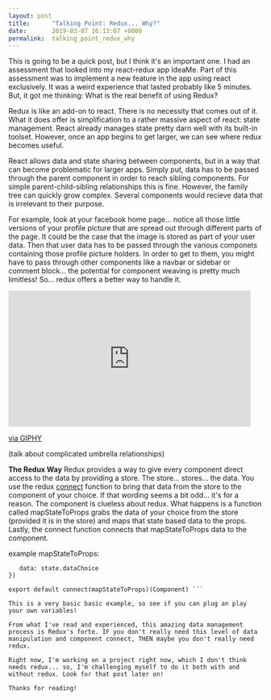 ```yaml
---
layout: post
title:      "Talking Point: Redux... Why?"
date:       2019-03-07 16:13:07 +0000
permalink:  talking_point_redux_why
---
```



This is going to be a quick post, but I think it's an important one. I had an assessment that looked into my react-redux app IdeaMe. Part of this assessment was to implement a new feature in the app using react exclusively. It was a weird experience that lasted probably like 5 minutes. But, it got me thinking: What is the real benefit of using Redux?

Redux is like an add-on to react. There is no necessity that comes out of it. What it does offer is simplification to a rather massive aspect of react: state management. React already manages state pretty darn well with its built-in toolset. However, once an app begins to get larger, we can see where redux becomes useful.

React allows data and state sharing between components, but in a way that can become problematic for larger apps. Simply put, data has to be passed through the parent component in order to reach sibling components. For simple parent-child-sibling relationships this is fine. However, the family tree can quickly grow complex. Several components would recieve data that is irrelevant to their purpose.

For example, look at your facebook home page... notice all those little versions of your profile picture that are spread out through different parts of the page. It could be the case that the image is stored as part of your user data. Then that user data has to be passed through the various componets containing those profile picture holders. In order to get to them, you might have to pass through other components like a navbar or sidebar or comment block... the potential for component weaving is pretty much limitless! So... redux offers a better way to handle it.

<iframe src="https://giphy.com/embed/3D5va69iZiwlLIZ6Lk" width="480" height="270" frameBorder="0" class="giphy-embed" allowFullScreen></iframe><p><a href="https://giphy.com/gifs/umbrellaacad-netflix-umbrella-academy-the-3D5va69iZiwlLIZ6Lk">via GIPHY</a></p>
(talk about complicated umbrella relationships)

**The Redux Way**
Redux provides a way to give every component direct access to the data by providing a store. The store... stores... the data. You use the redux [connect](https://react-redux.js.org/api/connect) function to bring that data from the store to the component of your choice. If that wording seems a bit odd... it's for a reason. The component is clueless about redux. What happens is a function called mapStateToProps grabs the data of your choice from the store (provided it is in the store) and maps that state based data to the props. Lastly, the connect function connects that mapStateToProps data to the component.

example mapStateToProps:

``` mapStateToProps=(state)=>({
   data: state.dataChoice
})

export default connect(mapStateToProps)(Component) ```

This is a very basic basic example, so see if you can plug an play your own variables!

From what I've read and experienced, this amazing data management process is Redux's forte. IF you don't really need this level of data manipulation and component connect, THEN maybe you don't really need redux. 

Right now, I'm working on a project right now, which I don't think needs redux... so, I'm challenging myself to do it both with and without redux. Look for that post later on!

Thanks for reading!

